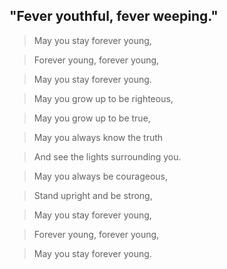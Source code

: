##  "Fever youthful, fever weeping."


>May you stay forever young,

>Forever young, forever young,

>May you stay forever young.

>May you grow up to be righteous,

>May you grow up to be true,

>May you always know the truth

>And see the lights surrounding you.

>May you always be courageous,

>Stand upright and be strong,

>May you stay forever young,

>Forever young, forever young,

>May you stay forever young.







